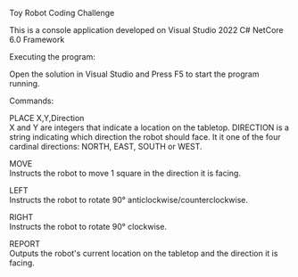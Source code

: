 Toy Robot Coding Challenge

This is a console application developed on Visual Studio 2022 C# NetCore 6.0 Framework

Executing the program:

Open the solution in Visual Studio and Press F5 to start the program running.

Commands:

PLACE X,Y,Direction<br>
X and Y are integers that indicate a location on the tabletop.
DIRECTION is a string indicating which direction the robot should face. It it one of the four cardinal directions: NORTH, EAST, SOUTH or WEST.

MOVE<br>
Instructs the robot to move 1 square in the direction it is facing.

LEFT<br>
Instructs the robot to rotate 90° anticlockwise/counterclockwise.

RIGHT<br>
Instructs the robot to rotate 90° clockwise.

REPORT<br>
Outputs the robot's current location on the tabletop and the direction it is facing.


